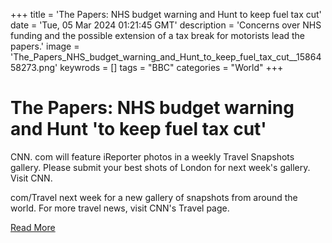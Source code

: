 +++
title = 'The Papers: NHS budget warning and Hunt to keep fuel tax cut'
date = 'Tue, 05 Mar 2024 01:21:45 GMT'
description = 'Concerns over NHS funding and the possible extension of a tax break for motorists lead the papers.'
image = 'The_Papers_NHS_budget_warning_and_Hunt_to_keep_fuel_tax_cut__1586458273.png'
keywrods =  []
tags = "BBC" 
categories = "World" 
+++

# The Papers: NHS budget warning and Hunt 'to keep fuel tax cut'

CNN.
com will feature iReporter photos in a weekly Travel Snapshots gallery.
Please submit your best shots of London for next week's gallery.
Visit CNN.

com/Travel next week for a new gallery of snapshots from around the world.
For more travel news, visit CNN's Travel page.


[Read More](https://www.bbc.co.uk/news/blogs-the-papers-68475348)
